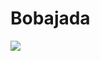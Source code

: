 # Bobajada
<img src="{https://img.shields.io/badge/WhatsApp-25D366?style=for-the-badge&logo=whatsapp&logoColor=white}" />
